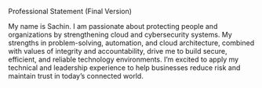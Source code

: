 Professional Statement (Final Version)

My name is Sachin. I am passionate about protecting people and organizations by strengthening cloud and cybersecurity systems. My strengths in problem-solving, automation, and cloud architecture, combined with values of integrity and accountability, drive me to build secure, efficient, and reliable technology environments. I’m excited to apply my technical and leadership experience to help businesses reduce risk and maintain trust in today’s connected world.